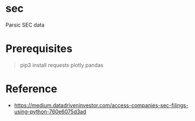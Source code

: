 # sec
Parsic SEC data


# Prerequisites

> pip3 install requests plotly pandas


# Reference

* https://medium.datadriveninvestor.com/access-companies-sec-filings-using-python-760e6075d3ad

